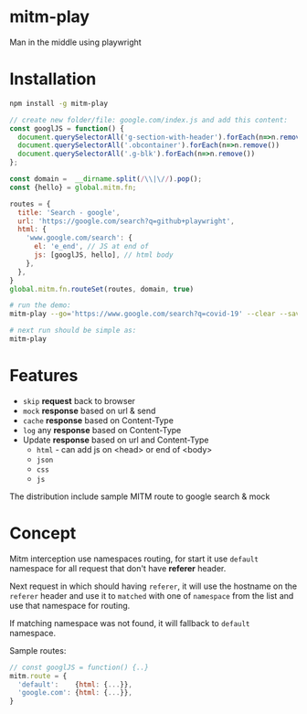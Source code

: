 # mitm-play
Man in the middle using playwright

# Installation
```bash
npm install -g mitm-play
```

```js
// create new folder/file: google.com/index.js and add this content:
const googlJS = function() {
  document.querySelectorAll('g-section-with-header').forEach(n=>n.remove())
  document.querySelectorAll('.obcontainer').forEach(n=>n.remove())
  document.querySelectorAll('.g-blk').forEach(n=>n.remove())
};

const domain =  __dirname.split(/\\|\//).pop();
const {hello} = global.mitm.fn;

routes = {
  title: 'Search - google',
  url: 'https://google.com/search?q=github+playwright',
  html: {
    'www.google.com/search': {
      el: 'e_end', // JS at end of 
      js: [googlJS, hello], // html body
    },
  },
}
global.mitm.fn.routeSet(routes, domain, true)
```

```bash
# run the demo:
mitm-play --go='https://www.google.com/search?q=covid-19' --clear --save

# next run should be simple as:
mitm-play
```

# Features
* `skip` __request__ back to browser   
* `mock` __response__ based on url & send
* `cache` __response__ based on Content-Type
* `log` any __response__ based on Content-Type
* Update __response__ based on url and Content-Type
  * `html` - can add js on &lt;head&gt; or end of &lt;body&gt;
  * `json`
  * `css`
  * `js`

The distribution include sample MITM route to google search & mock 

# Concept
Mitm interception use namespaces routing, for start it use `default` namespace for all request that don't have **referer** header. 

Next request in which should having `referer`, it will use the hostname on the `referer` header and use it to `matched` with one of `namespace` from the list and use that namespace for routing.

If matching namespace was not found, it will fallback to `default` namespace. 

Sample routes:
```js
// const googlJS = function() {..}
mitm.route = {
  'default':    {html: {...}},
  'google.com': {html: {...}},
}
```

